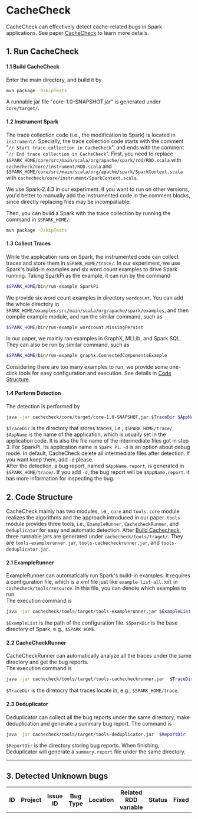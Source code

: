 # **CacheCheck**

CacheCheck can effectively detect cache-related bugs in Spark applications.
See paper [CacheCheck](http://www.tcse.cn/~wsdou/papers/2020-issta-cachecheck.pdf) to learn more details.

## **1. Run CacheCheck**
#### 1.1 Build CacheCheck
Enter the main directory, and build it by 
```bash
mvn package -DskipTests
``` 
A runnable jar file "core-1.0-SNAPSHOT.jar" is generated under `core/target/`.
#### 1.2 Instrument Spark
The trace collection code (i.e., the modification to Spark) is located in `instrument/`. Specially, the trace collection code starts with the comment "`// Start trace collection in CacheCheck`", and ends with the comment "`// End trace collection in CacheCheck`". 
First, you need to replace `$SPARK_HOME/core/src/main/scala/org/apache/spark/rdd/RDD.scala` with `cachecheck/core/instrument/RDD.scala` and `$SPARK_HOME/core/src/main/scala/org/apache/spark/SparkContext.scala` with `cachecheck/core/instrument/SparkContext.scala`.  

We use Spark-2.4.3 in our experiment. If you want to run on other versions, you'd better to manually add the instrumented code in the comment blocks, since directly replacing files may be incompatiable.

Then, you can build a Spark with the trace collection by running the command in `$SPARK_HOME/`: 
```bash
mvn package -DskipTests
```
#### 1.3 Collect Traces
While the application runs on Spark, the instrumented code can collect traces and store them in `$SPARK_HOME/trace/`.
In our experiment, we use Spark's build-in examples and six word count examples to drive Spark running. 
Taking SparkPi as the example, it can run by the command 
```bash
$SPARK_HOME/bin/run-example SparkPi
```
We provide six word count examples in directory `wordcount`. You can add the whole directory in `SPARK_HOME/examples/src/main/scala/org/apache/spark/examples`, and then compile example module, and run the similar command, such as
```bash
$SPARK_HOME/bin/run-example wordcount.MissingPersist
```  
In our paper, we mainly ran examples in GraphX, MLLib, and Spark SQL. They can also be run by similar command, such as 
```bash
$SPARK_HOME/bin/run-example graphx.ConnectedComponentsExample
```  
Considering there are too many examples to run, we provide some one-click tools for easy configuration and execution. See details in [Code Structure](#code-structure).  
#### 1.4 Perform Detection
The detection is performed by 
```bash
java -jar cachecheck/core/target/core-1.0-SNAPSHOT.jar $TraceDir $AppName [-d]
```
`$TraceDir` is the directory that stores traces, i.e., `$SPARK_HOME/trace/`. `$AppName` is the name of the application, which is usually set in the application code. It is also the file name of the intermediate files got in step 3. For SparkPi, its application name is `Spark Pi`. `-d` is an option about debug mode. In default, CacheCheck delete all intermediate files after detection. If you want keep them, add `-d` please.  
After the detection, a bug report, named `$AppName.report`, is generated  in `$SPARK_HOME/trace/`.
If you add `-d`, the bug report will be `$AppName.report`. It has more information for inspecting the bug.

## **2. Code Structure**
CacheCheck mainly has two modules, i.e., `core` and `tools`. `core` module realizes the algorithms and the approach introduced in our paper. `tools` module provides three tools, i.e., `ExampleRunner`, `CachecheckRunner`, and `Deduplicator` for easy and automatic detection. After [Build Cachecheck](#1-build-cachecheck), three runnable jars are generated under `cachecheck/tools/traget/`. They are `tools-examplerunner.jar`, `tools-cachecheckrunner.jar`, and `tools-deduplicator.jar`.  
#### 2.1 ExampleRunner
ExampleRunner can automatically run Spark's build-in examples. It requires a configuration file, which is a xml file just like `example-list-all.xml` in `cachecheck/tools/resource`. In this file, you can denote which examples to run.  
The execution command is 
```bash
java -jar cachecheck/tools/target/tools-examplerunner.jar $ExampleList $SparkDir
```
`$ExampleList` is the path of the configuration file. `$SparkDir` is the base directory of Spark, e.g., `$SPARK_HOME`.  
#### 2.2 CacheCheckRunner
CacheCheckRunner can automatically analyze all the traces under the same directory and get the bug reports.  
The execution command is 
```bash
java -jar cachecheck/tools/target/tools-cachecheckrunner.jar  $TraceDir
```
`$TraceDir` is the diretocry that traces locate in, e.g., `$SPARK_HOME/trace`.  
#### 2.3 Deduplicator
Deduplicator can collect all the bug reports under the same directory, make deduplication and generate a summary bug report. The command is 
```bash
java -jar cachecheck/tools/target/tools-deduplicator.jar  $ReportDir
``` 
`$ReportDir` is the directory storing bug reports. When finishing, Deduplicator will generate a `summary.report` file under the same directory.
***

## **3. Detected Unknown bugs**
<script src="https://ajax.googleapis.com/ajax/libs/jquery/1.10.2/jquery.min.js">
    window.onload=function(){
        console.log("begin!");
        $.ajax({
            type:"get",
            url:"./statistics",
            data:{},
            async: false,
            success:function (data) {
                //console.log(data);
                var rows = data.split("\n");
                //console.log("data num:" + rows.length);
                for(var i=0;i < rows.length;i++){
                    var x=document.getElementById('data').insertRow();
                    var row = rows[i];
                    var values = row.split("\t");
                    if(values.length > 1) {
                        var cell=x.insertCell();
                        cell.innerHTML = i + 1;
                        for(var j=0;j < values.length;j++){
                            //console.log("value num:" + values.length);
                            var value = values[j];
                            cell=x.insertCell();
                            if(j == 1 && value.indexOf("http") > -1) {
                                //console.log("http index value:" + value.indexOf("http"));
                                    var link, issueName;
                                    if (value.indexOf(",") > 0) {
                                        link = value.split(",")[0];
                                        issueName = value.split(",")[1];
                                    } else {
                                        link = value;
                                        issueName = value.substr(value.lastIndexOf("/")+1);
                                    }
                                    //console.log("link:" + link + " issueName:"+ issueName);
                                    //cell.innerHTML = $("<a href=\"" + link + "\">" + issueName + "</a>").html();
                                    var htmlString = "<a href=\"" + link + "\">" + issueName + "</a>";
                                    console.log("htmlString:"+htmlString);
                                    cell.innerHTML = htmlString;
                            } else {
                                cell.innerHTML=values[j];}
                        }
                    }
                }
           }
        });
        console.log("end!");
    }
</script>
<table id="data">
    <tr>
        <th>ID</th>
        <th>Project</th>
        <th>Issue ID</th>
        <th>Bug Type</th>
        <th>Location</th>
        <th>Related RDD variable</th>
        <th>Status</th>
        <th>Fixed</th>
    </tr>
</table>